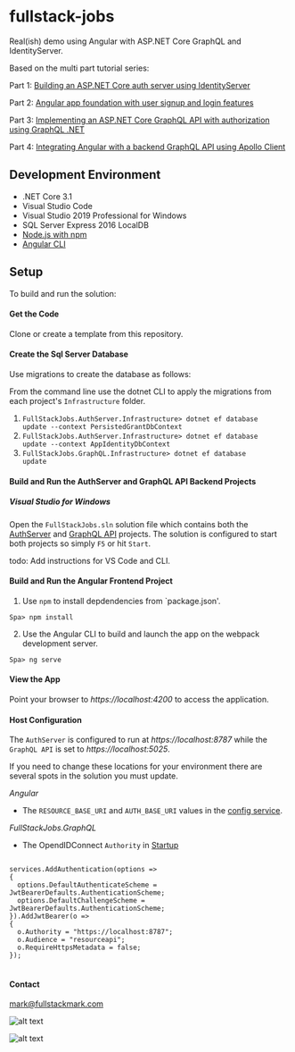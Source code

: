 # fullstack-jobs
Real(ish) demo using Angular with ASP.NET Core GraphQL and IdentityServer.

Based on the multi part tutorial series:

Part 1: [Building an ASP.NET Core auth server using IdentityServer](https://fullstackmark.com/post/22/build-an-authenticated-graphql-app-with-angular-aspnet-core-and-identityserver-part-1)

Part 2: [Angular app foundation with user signup and login features](https://fullstackmark.com/post/23/build-an-authenticated-graphql-app-with-angular-aspnet-core-and-identityserver-part-2)

Part 3: [Implementing an ASP.NET Core GraphQL API with authorization using GraphQL .NET](https://fullstackmark.com/post/24/build-an-authenticated-graphql-app-with-angular-aspnet-core-and-identityserver-part-3)

Part 4: [Integrating Angular with a backend GraphQL API using Apollo Client ](https://fullstackmark.com/post/25/build-an-authenticated-graphql-app-with-angular-aspnet-core-and-identityserver-part-4)


## Development Environment

- .NET Core 3.1
- Visual Studio Code
- Visual Studio 2019 Professional for Windows
- SQL Server Express 2016 LocalDB
- <a href="https://nodejs.org/en/download/" target="_blank">Node.js with npm</a>
- <a href="https://cli.angular.io/" target="_blank">Angular CLI</a>

## Setup

To build and run the solution:

#### Get the Code

Clone or create a template from this repository.

#### Create the Sql Server Database

Use migrations to create the database as follows:

From the command line use the dotnet CLI to apply the migrations from each project's `Infrastructure` folder.
1. <code>FullStackJobs.AuthServer.Infrastructure> dotnet ef database update --context PersistedGrantDbContext</code>
2. <code>FullStackJobs.AuthServer.Infrastructure> dotnet ef database update --context AppIdentityDbContext</code>
3. <code>FullStackJobs.GraphQL.Infrastructure> dotnet ef database update</code>
   
#### Build and Run the AuthServer and GraphQL API Backend Projects

##### Visual Studio for Windows

Open the `FullStackJobs.sln` solution file which contains both the [AuthServer](https://github.com/mmacneil/fullstack-jobs/tree/master/src/Backend/FullStackJobs.AuthServer) and [GraphQL API](https://github.com/mmacneil/fullstack-jobs/tree/master/src/Backend/FullStackJobs.GraphQL) projects.  The solution is configured to start both projects so simply `F5` or hit `Start`.

todo: Add instructions for VS Code and CLI.

#### Build and Run the Angular Frontend Project

1. Use `npm` to install depdendencies from `package.json'.
<pre><code>Spa> npm install</code></pre>

2. Use the Angular CLI to build and launch the app on the webpack development server.
<pre><code>Spa> ng serve</code></pre>

#### View the App

Point your browser to *https://localhost:4200* to access the application.

#### Host Configuration

The `AuthServer` is configured to run at *https://localhost:8787* while the `GraphQL API` is set to *https://localhost:5025*.

If you need to change these locations for your environment there are several spots in the solution you must update.

*Angular*
 
- The `RESOURCE_BASE_URI` and `AUTH_BASE_URI` values in the [config service](https://github.com/mmacneil/fullstack-jobs/blob/master/src/Frontend/Spa/src/app/core/services/config.service.ts).

*FullStackJobs.GraphQL*

- The OpendIDConnect `Authority` in [Startup](https://github.com/mmacneil/fullstack-jobs/blob/master/src/Backend/FullStackJobs.GraphQL/FullStackJobs.GraphQL.Api/Startup.cs)

<pre><code>
services.AddAuthentication(options =&gt;
{
  options.DefaultAuthenticateScheme = JwtBearerDefaults.AuthenticationScheme;
  options.DefaultChallengeScheme = JwtBearerDefaults.AuthenticationScheme;
}).AddJwtBearer(o =&gt;
{
  o.Authority = &quot;https://localhost:8787&quot;;
  o.Audience = &quot;resourceapi&quot;;
  o.RequireHttpsMetadata = false;
});
</code>
</pre>


#### Contact

mark@fullstackmark.com
 
![alt text](https://raw.githubusercontent.com/mmacneil/fullstack-jobs/master/docs/img/angular-aspnet-core-job-application-flow.gif "Build an Authenticated GraphQL App with Angular, ASP.NET Core and IdentityServer")

![alt text](https://github.com/mmacneil/fullstack-jobs/blob/master/docs/img/angular-aspnet-core-job-edit-flow.gif "Build an Authenticated GraphQL App with Angular, ASP.NET Core and IdentityServer")
